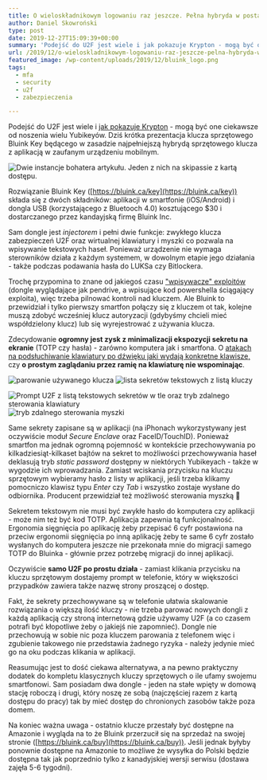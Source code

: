 ```yaml
---
title: O wieloskładnikowym logowaniu raz jeszcze. Pełna hybryda w postaci klucza Bluink
author: Daniel Skowroński
type: post
date: 2019-12-27T15:09:39+00:00
summary: 'Podejść do U2F jest wiele i jak pokazuje Krypton - mogą być one ciekawsze od noszenia wielu Yubikeyów. Dziś krótka prezentacja klucza sprzętowego Bluink Key będącego w zasadzie najpełniejszą hybrydą sprzętowego klucza z aplikacją w zaufanym urządzeniu mobilnym.'
url: /2019/12/o-wieloskladnikowym-logowaniu-raz-jeszcze-pelna-hybryda-w-postaci-klucza-bluink/
featured_image: /wp-content/uploads/2019/12/bluink_logo.png
tags:
  - mfa
  - security
  - u2f
  - zabezpieczenia

---
```

Podejść do U2F jest wiele i [jak pokazuje Krypton][1] - mogą być one ciekawsze od noszenia wielu Yubikeyów. Dziś krótka prezentacja klucza sprzętowego Bluink Key będącego w zasadzie najpełniejszą hybrydą sprzętowego klucza z aplikacją w zaufanym urządzeniu mobilnym.


![Dwie instancje bohatera artykułu. Jeden z nich na skipassie z kartą dostępu.](/wp-content/uploads/2019/12/1-1.jpg)

Rozwiązanie Bluink Key ([https://bluink.ca/key](https://bluink.ca/key)) składa się z dwóch składników: aplikacji w smartfonie (iOS/Android) i dongla USB (korzystającego z Bluetooch 4.0) kosztującego $30 i dostarczanego przez kandayjską firmę Bluink Inc.

Sam dongle jest _injectorem_ i pełni dwie funkcje: zwykłego klucza zabezpieczeń U2F oraz wirtualnej klawiatury i myszki co pozwala na wpisywanie tekstowych haseł. Ponieważ urządzenie nie wymaga sterowników działa z każdym systemem, w dowolnym etapie jego działania - także podczas podawania hasła do LUKSa czy Bitlockera. 

Trochę przypomina to znane od jakiegoś czasu ["wpisywacze" exploitów][3] (dongle wyglądające jak pendrive, a wpisujące kod powershella ściągający exploita), więc trzeba pilnować kontroli nad kluczem. Ale Bluink to przewidział i tylko pierwszy smartfon połączy się z kluczem ot tak, kolejne muszą zdobyć wcześniej klucz autoryzacji (gdybyśmy chcieli mieć współdzielony klucz) lub się wyrejestrować z używania klucza.

Zdecydowanie **ogromny jest zysk z minimalizacji ekspozycji sekretu na ekranie** (TOTP czy hasła) - zarówno komputera jak i smartfona. O [atakach na podsłuchiwanie klawiatury po dźwięku jaki wydają konkretne klawisze,][4] czy **o prostym zaglądaniu przez ramię na klawiaturę nie wspominając**.

![parowanie używanego klucza](/wp-content/uploads/2019/12/4-1.jpg)
![lista sekretów tekstowych z listą kluczy](/wp-content/uploads/2019/12/2.jpg)

![Prompt U2F z listą tekstowych sekretów w tle oraz tryb zdalnego sterowania klawiatury](/wp-content/uploads/2019/12/5-1.jpg)
![tryb zdalnego sterowania myszki](/wp-content/uploads/2019/12/3-1.jpg)

Same sekrety zapisane są w aplikacji (na iPhonach wykorzystywany jest oczywiście moduł _Secure Enclave_ oraz FaceID/TouchID). Ponieważ smartfon ma jednak ogromną pojemność w kontekście przechowywania po kilkadziesiąt-kilkaset bajtów na sekret to możliwości przechowywania haseł deklasują tryb _static password_ dostępny w niektórych Yubikeyach - także w wygodzie ich wprowadzania. Zamiast wciskania przycisku na kluczu sprzętowym wybieramy hasło z listy w aplikacji, jeśli trzeba klikamy pomocniczo klawisz typu _Enter_ czy _Tab_ i wszystko zostaje wysłane do odbiornika. Producent przewidział też możliwość sterowania myszką 🙂 

Sekretem tekstowym nie musi być zwykłe hasło do komputera czy aplikacji - może nim też być kod TOTP. Aplikacja zapewnia tą funkcjonalność. Ergonomia sięgnięcia po aplikację żeby przepisać 6 cyfr postawiona na przeciw ergonomii sięgnięcia po inną aplikację żeby te same 6 cyfr zostało wysłanych do komputera jeszcze nie przekonała mnie do migracji samego TOTP do Bluinka - głównie przez potrzebę migracji do innej aplikacji.

Oczywiście **samo U2F po prostu działa** - zamiast klikania przycisku na kluczu sprzętowym dostajemy prompt w telefonie, który w większości przypadków zawiera także nazwę strony proszącej o dostęp.

Fakt, że sekrety przechowywane są w telefonie ułatwia skalowanie rozwiązania o większą ilość kluczy - nie trzeba parować nowych dongli z każdą aplikacją czy stroną internetową gdzie używamy U2F (a co czasem potrafi być kłopotliwe żeby o jakiejś nie zapomnieć). Dongle nie przechowują w sobie nic poza kluczem parowania z telefonem więc i zgubienie takowego nie przedstawia żadnego ryzyka - należy jedynie mieć go na oku podczas klikania w aplikacji. 

Reasumując jest to dość ciekawa alternatywa, a na pewno praktyczny dodatek do kompletu klasycznych kluczy sprzętowych o ile ufamy swojemu smartfonowi. Sam posiadam dwa dongle - jeden na stałe wpięty w domową stację roboczą i drugi, który noszę ze sobą (najczęściej razem z kartą dostępu do pracy) tak by mieć dostęp do chronionych zasobów także poza domem.

Na koniec ważna uwaga - ostatnio klucze przestały być dostępne na Amazonie i wygląda na to że Bluink przerzucił się na sprzedaż na swojej stronie ([https://bluink.ca/buy](https://bluink.ca/buy)). Jeśli jednak byłyby ponownie dostępne na Amazonie to możliwe że wysyłka do Polski będzie dostępna tak jak poprzednio tylko z kanadyjskiej wersji serwisu (dostawa zajęła 5-6 tygodni).

 [1]: /2019/08/mfa-dzieki-smartfonowi-oraz-garsc-dygresji-o-bezpieczenstwie/
 [2]: /wp-content/uploads/2019/12/1-1-scaled.jpg
 [3]: https://sekurak.pl/pendrive-przejmujacy-komputer-za-30-zlotych/
 [4]: https://www.schneier.com/blog/archives/2005/09/snooping_on_tex.html
